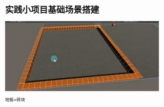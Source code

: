 # 实践小项目基础场景搭建

![c07046407ead0bd17fcd78ece98e0e6d.png](image/c07046407ead0bd17fcd78ece98e0e6d.png)

地板+砖块
